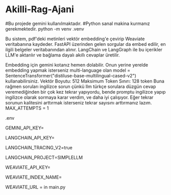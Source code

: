 # Akilli-Rag-Ajani

#Bu projede gemini kullanılmaktadır. #Python sanal makina kurmanız gerekmektedir. python -m venv .venv

Bu sistem, pdf'deki metinleri vektör embedding'e çevirip Weaviate veritabanına kaydeder. FastAPI üzerinden gelen sorgular da embed edilir, en ilgili belgeler veritabanından alınır. LangChain ve LangGraph ile bu içerikler LLM'e aktarılır ve bağlama dayalı akıllı cevaplar üretilir.

Embedding için gemini kotanız hemen dolabilir. Onun yerine yerelde embedding yapmak isterseniz multi-language olan model = SentenceTransformer("distiluse-base-multilingual-cased-v2") kullanabilirsiniz. Vektör Boyutu: 512 Maksimum Token Sınırı: 128 token
Buna rağmen soruları ingilizce sorun çünkü llm türkçe sorulara düzgün cevap veremediğinden bir çok kez tekrar yapıyordu, bende promptu ingilizce yapıp ingilizce olarak sormaya karar verdim, ve daha iyi çalışıyor. Eğer tekrar sorunun kalitesini arttırmak isterseniz tekrar sayısını arttırmanız lazım. MAX_ATTEMPTS = 1

.env

GEMINI_API_KEY=

LANGCHAIN_API_KEY=

LANGCHAIN_TRACING_V2=true

LANGCHAIN_PROJECT=SIMPLELLM

WEAVIATE_API_KEY=

WEAVIATE_INDEX_NAME=

WEAVIATE_URL = in main.py
